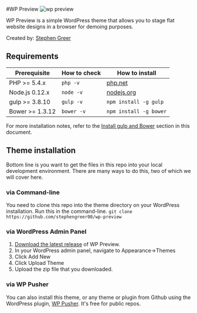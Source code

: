 #WP Preview
![wp preview](https://raw.githubusercontent.com/stephengreer08/wp-preview/master/screenshot.png)

WP Preview is a simple WordPress theme that allows you to stage flat website designs in a browser for demoing purposes.

Created by: [Stephen Greer](https://stephengreer.me/)

## Requirements

| Prerequisite    | How to check | How to install
| --------------- | ------------ | ------------- |
| PHP >= 5.4.x    | `php -v`     | [php.net](http://php.net/manual/en/install.php) |
| Node.js 0.12.x  | `node -v`    | [nodejs.org](http://nodejs.org/) |
| gulp >= 3.8.10  | `gulp -v`    | `npm install -g gulp` |
| Bower >= 1.3.12 | `bower -v`   | `npm install -g bower` |

For more installation notes, refer to the [Install gulp and Bower](#install-gulp-and-bower) section in this document.

## Theme installation

Bottom line is you want to get the files in this repo into your local development environment. There are many ways to do this, two of which we will cover here.

### via Command-line

You need to clone this repo into the theme directory on your WordPress installation. Run this in the command-line.
`git clone https://github.com/stephengreer08/wp-preview`

### via WordPress Admin Panel

1. [Download the latest release](https://github.com/stephengreer08/wp-preview/releases/latest) of WP Preview.
2. In your WordPress admin panel, navigate to Appearance->Themes
3. Click Add New
4. Click Upload Theme
5. Upload the zip file that you downloaded.

### via WP Pusher

You can also install this theme, or any theme or plugin from Github using the WordPress plugin, [WP Pusher](https://wppusher.com/). It's free for public repos.
